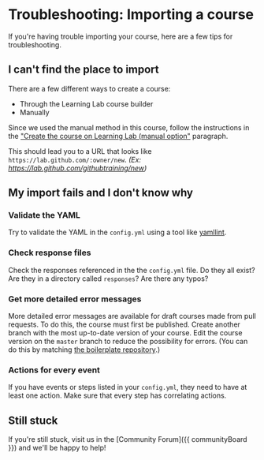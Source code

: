 # Troubleshooting: Importing a course

If you're having trouble importing your course, here are a few tips for troubleshooting.

## I can't find the place to import

There are a few different ways to create a course:

- Through the Learning Lab course builder
- Manually

Since we used the manual method in this course, follow the instructions in the ["Create the course on Learning Lab (manual option"](https://lab.github.com/docs/course-ownership-and-repositories#manual-repository-setup) paragraph.

This should lead you to a URL that looks like `https://lab.github.com/:owner/new`. _(Ex: https://lab.github.com/githubtraining/new)_

## My import fails and I don't know why

### Validate the YAML

Try to validate the YAML in the `config.yml` using a tool like [yamllint](http://www.yamllint.com/).

### Check response files

Check the responses referenced in the the `config.yml` file. Do they all exist? Are they in a directory called `responses`? Are there any typos?

### Get more detailed error messages

More detailed error messages are available for draft courses made from pull requests. To do this, the course must first be published. Create another branch with the most up-to-date version of your course. Edit the course version on the `master` branch to reduce the possibility for errors. (You can do this by matching [the boilerplate repository](https://github.com/githubtraining/write-a-ll-course-template/blob/master/config.yml).)

### Actions for every event

If you have events or steps listed in your `config.yml`, they need to have at least one action. Make sure that every step has correlating actions.

## Still stuck

If you're still stuck, visit us in the [Community Forum]({{ communityBoard }}) and we'll be happy to help!
